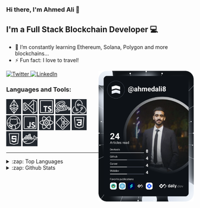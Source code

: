 ### Hi there, I'm Ahmed Ali 👋

## I'm a Full Stack Blockchain Developer 💻

- 🌱 I’m constantly learning Ethereum, Solana, Polygon and more blockchains...
- ⚡ Fun fact: I love to travel!

<div align="left">
  <a href="https://twitter.com/AhmedABhatti">
    <img
      src="https://img.shields.io/twitter/follow/AhmedABhatti?label=Twitter&logo=twitter&style=flat-square&color=1da1f2&logoColor=ffffff"
      alt="Twitter"
    />
  </a>
  <a href="https://www.linkedin.com/in/imahmedalibhatti/">
    <img
      src="https://img.shields.io/static/v1?logo=linkedin&style=flat-square&color=0072b1&label=LinkedIn&message=%E2%98%86"
      alt="LinkedIn"
    />
  </a>

  <a href="https://app.daily.dev/ahmedali8" target="_blank">
    <img
      width="256"
      align="right"
      src="https://github.com/ahmedali8/ahmedali8/blob/main/devcard.svg"
      alt="Ahmed Ali's Dev Card"
    />
  </a>
</div>

### Languages and Tools:

[<img width="40px" src="./assets/images/ethereum.png" />][github]
[<img width="40px" src="./assets/images/vscode.png" />][github]
[<img width="40px" src="./assets/images/typescript.png" />][github]
[<img width="40px" src="./assets/images/sass.png" />][github]
[<img width="40px" src="./assets/images/redux.png" />][github]
[<img width="40px" src="./assets/images/github.png" />][github]
[<img width="40px" src="./assets/images/javascript.png" />][github]
[<img width="40px" src="./assets/images/react.png" />][github]
[<img width="40px" src="./assets/images/git.png" />][github]
[<img width="40px" src="./assets/images/css.png" />][github]
[<img width="40px" src="./assets/images/html.png" />][github]
[<img width="40px" src="./assets/images/docker.png" />][github]

---

<details>
  <summary>:zap: Top Languages</summary>
  
  [![Top Langs](https://github-readme-stats.vercel.app/api/top-langs/?username=ahmedali8&layout=compact&langs_count=10)](https://github.com/ahmedali8/github-readme-stats)
</details>

<details>
  <summary>:zap: Github Stats</summary>
                                                        
  ![Ahmed's github stats](https://github-readme-stats.vercel.app/api?username=ahmedali8&theme=dark&show_icons=true)
</details>

[twitter]: https://twitter.com/AhmedABhatti
[instagram]: https://www.instagram.com/ahmed.ali6262/
[linkedin]: https://www.linkedin.com/in/imahmedalibhatti/
[facebook]: https://www.facebook.com/imahmedalibhatti/
[gmail]: mailto:imahmedalibhatti@gmail.com
[github]: https://github.com/ahmedali8
